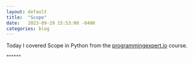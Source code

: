 ```yaml
---
layout: default
title:  "Scope"
date:   2023-09-29 15:53:00 -0400
categories: blog
---
```

Today I covered Scope in Python from the [programmingexpert.io][course-site] course.

""""""

[course-site]: https://www.programmingexpert.io/index